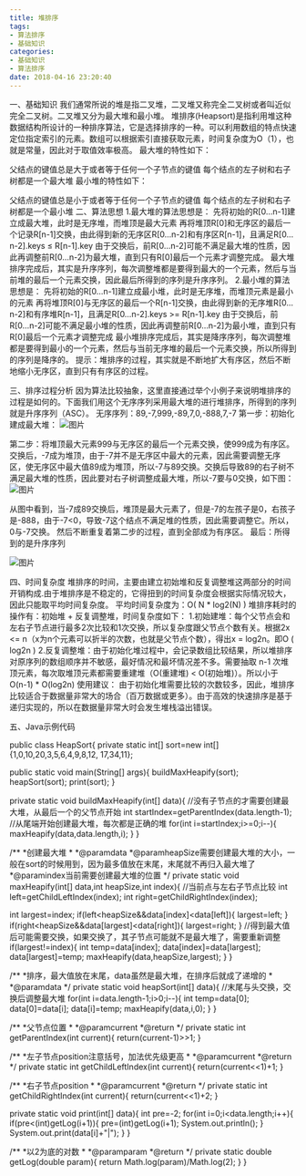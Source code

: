 ```yaml
---
title: 堆排序
tags: 
- 算法排序
- 基础知识
categories: 
- 基础知识
- 算法排序
date: 2018-04-16 23:20:40
---
```

一、基础知识
我们通常所说的堆是指二叉堆，二叉堆又称完全二叉树或者叫近似完全二叉树。二叉堆又分为最大堆和最小堆。
堆排序(Heapsort)是指利用堆这种数据结构所设计的一种排序算法，它是选择排序的一种。可以利用数组的特点快速定位指定索引的元素。数组可以根据索引直接获取元素，时间复杂度为O（1），也就是常量，因此对于取值效率极高。
最大堆的特性如下：

父结点的键值总是大于或者等于任何一个子节点的键值
每个结点的左子树和右子树都是一个最大堆
最小堆的特性如下：

父结点的键值总是小于或者等于任何一个子节点的键值
每个结点的左子树和右子树都是一个最小堆
二、算法思想
1.最大堆的算法思想是：
先将初始的R[0…n-1]建立成最大堆，此时是无序堆，而堆顶是最大元素
再将堆顶R[0]和无序区的最后一个记录R[n-1]交换，由此得到新的无序区R[0…n-2]和有序区R[n-1]，且满足R[0…n-2].keys ≤ R[n-1].key
由于交换后，前R[0…n-2]可能不满足最大堆的性质，因此再调整前R[0…n-2]为最大堆，直到只有R[0]最后一个元素才调整完成。
最大堆排序完成后，其实是升序序列，每次调整堆都是要得到最大的一个元素，然后与当前堆的最后一个元素交换，因此最后所得到的序列是升序序列。
2.最小堆的算法思想是：
先将初始的R[0…n-1]建立成最小堆，此时是无序堆，而堆顶元素是最小的元素
再将堆顶R[0]与无序区的最后一个R[n-1]交换，由此得到新的无序堆R[0…n-2]和有序堆R[n-1]，且满足R[0…n-2].keys >= R[n-1].key
由于交换后，前R[0…n-2]可能不满足最小堆的性质，因此再调整前R[0…n-2]为最小堆，直到只有R[0]最后一个元素才调整完成
最小堆排序完成后，其实是降序序列，每次调整堆都是要得到最小的一个元素，然后与当前无序堆的最后一个元素交换，所以所得到的序列是降序的。
提示：堆排序的过程，其实就是不断地扩大有序区，然后不断地缩小无序区，直到只有有序区的过程。

三、排序过程分析
因为算法比较抽象，这里直接通过举个小例子来说明堆排序的过程是如何的。下面我们用这个无序序列采用最大堆的进行堆排序，所得到的序列就是升序序列（ASC）。
无序序列：89,-7,999,-89,7,0,-888,7,-7
第一步：初始化建成最大堆：
![图片](\堆排序\dui1.png)

第二步：将堆顶最大元素999与无序区的最后一个元素交换，使999成为有序区。交换后，-7成为堆顶，由于-7并不是无序区中最大的元素，因此需要调整无序区，使无序区中最大值89成为堆顶，所以-7与89交换。交换后导致89的右子树不满足最大堆的性质，因此要对右子树调整成最大堆，所以-7要与0交换，如下图：
![图片](\堆排序\dui2.jpg)

从图中看到，当-7成89交换后，堆顶是最大元素了，但是-7的左孩子是0，右孩子是-888，由于-7<0，导致-7这个结点不满足堆的性质，因此需要调整它。所以，0与-7交换。
然后不断重复着第二步的过程，直到全部成为有序区。
最后：所得到的是升序序列

![图片](\堆排序\dui3.jpg)

四、时间复杂度
堆排序的时间，主要由建立初始堆和反复调整堆这两部分的时间开销构成.由于堆排序是不稳定的，它得扭到的时间复杂度会根据实际情况较大，因此只能取平均时间复杂度。
平均时间复杂度为：O( N * log2(N) )
堆排序耗时的操作有：初始堆 + 反复调整堆，时间复杂度如下：
1.初始建堆：每个父节点会和左右子节点进行最多2次比较和1次交换，所以复杂度跟父节点个数有关。根据2x <= n（x为n个元素可以折半的次数，也就是父节点个数），得出x = log2n。即O ( log2n )
2.反复调整堆：由于初始化堆过程中，会记录数组比较结果，所以堆排序对原序列的数组顺序并不敏感，最好情况和最坏情况差不多。需要抽取 n-1 次堆顶元素，每次取堆顶元素都需要重建堆（O(重建堆) < O(初始堆)）。所以小于 O(n-1) * O(log2n)
使用建议：
由于初始化堆需要比较的次数较多，因此，堆排序比较适合于数据量非常大的场合（百万数据或更多）。由于高效的快速排序是基于递归实现的，所以在数据量非常大时会发生堆栈溢出错误。

五、Java示例代码

public class HeapSort{
 private static int[] sort=new int[]{1,0,10,20,3,5,6,4,9,8,12,
   17,34,11};
 
 public static void main(String[] args){
  buildMaxHeapify(sort);
  heapSort(sort);
  print(sort);
 }
 
 private static void buildMaxHeapify(int[] data){
//没有子节点的才需要创建最大堆，从最后一个的父节点开始
  int startIndex=getParentIndex(data.length-1);
//从尾端开始创建最大堆，每次都是正确的堆
  for(int i=startIndex;i>=0;i--){
   maxHeapify(data,data.length,i);
  }
 }
 
 /**
  *创建最大堆
  *
  *@paramdata
  *@paramheapSize需要创建最大堆的大小，一般在sort的时候用到，因为最多值放在末尾，末尾就不再归入最大堆了
  *@paramindex当前需要创建最大堆的位置
  */
 private static void maxHeapify(int[] data,int heapSize,int index){
//当前点与左右子节点比较
  int left=getChildLeftIndex(index);
  int right=getChildRightIndex(index);
 
  int largest=index;
  if(left<heapSize&&data[index]<data[left]){
   largest=left;
  }
  if(right<heapSize&&data[largest]<data[right]){
   largest=right;
  }
//得到最大值后可能需要交换，如果交换了，其子节点可能就不是最大堆了，需要重新调整
  if(largest!=index){
   int temp=data[index];
   data[index]=data[largest];
   data[largest]=temp;
   maxHeapify(data,heapSize,largest);
  }
 }
 
 /**
  *排序，最大值放在末尾，data虽然是最大堆，在排序后就成了递增的
  *
  *@paramdata
  */
 private static void heapSort(int[] data){
//末尾与头交换，交换后调整最大堆
  for(int i=data.length-1;i>0;i--){
   int temp=data[0];
   data[0]=data[i];
   data[i]=temp;
   maxHeapify(data,i,0);
  }
 }
 
 /**
  *父节点位置
  *
  *@paramcurrent
  *@return
  */
 private static int getParentIndex(int current){
  return(current-1)>>1;
 }
 
 /**
  *左子节点position注意括号，加法优先级更高
  *
  *@paramcurrent
  *@return
  */
 private static int getChildLeftIndex(int current){
  return(current<<1)+1;
 }
 
 /**
  *右子节点position
  *
  *@paramcurrent
  *@return
  */
 private static int getChildRightIndex(int current){
  return(current<<1)+2;
 }
 
 private static void print(int[] data){
  int pre=-2;
  for(int i=0;i<data.length;i++){
   if(pre<(int)getLog(i+1)){
    pre=(int)getLog(i+1);
    System.out.println();
   }
   System.out.print(data[i]+"|");
  }
 }
 
 /**
  *以2为底的对数
  *
  *@paramparam
  *@return
  */
 private static double getLog(double param){
  return Math.log(param)/Math.log(2);
 }
}

